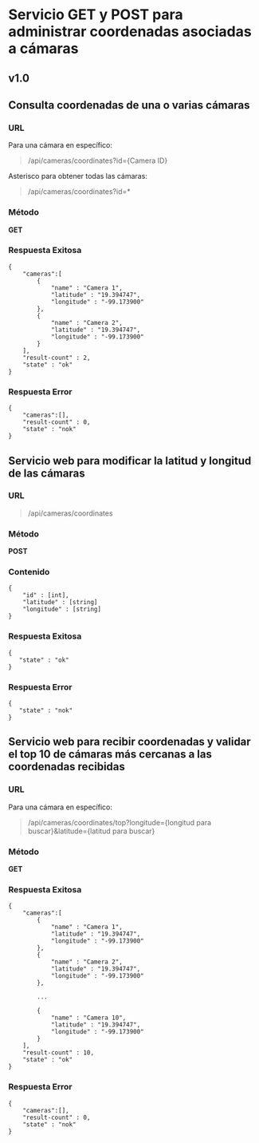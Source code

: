 # **Servicio GET y POST para administrar coordenadas asociadas a cámaras**

## **v1.0**


## **Consulta coordenadas de una o varias cámaras**

### URL 

Para una cámara en específico:

> /api/cameras/coordinates?id={Camera ID}

Asterisco para obtener todas las cámaras:

> /api/cameras/coordinates?id=*

### Método	
**GET**

### Respuesta Exitosa	

```
{
    "cameras":[
        {
            "name" : "Camera 1",
            "latitude" : "19.394747",
            "longitude" : "-99.173900"
        },
        {
            "name" : "Camera 2",
            "latitude" : "19.394747",
            "longitude" : "-99.173900"
        }
    ],
    "result-count" : 2,
    "state" : "ok"
}
```

### Respuesta Error	

```
{
    "cameras":[],
    "result-count" : 0,
    "state" : "nok"
}
```



## **Servicio web para modificar la latitud y longitud de las cámaras**

### URL 

> /api/cameras/coordinates


### Método	
**POST**

### Contenido

```
{
    "id" : [int],
    "latitude" : [string]
    "longitude" : [string]
}
```

### Respuesta Exitosa	

```
{
   "state" : "ok"
}

```

### Respuesta Error	

```
{
   "state" : "nok"
}

```


## **Servicio web para recibir coordenadas y validar el top 10 de cámaras más cercanas a las coordenadas recibidas**

### URL 

Para una cámara en específico:

> /api/cameras/coordinates/top?longitude={longitud para buscar}&latitude={latitud para buscar}


### Método	
**GET**


### Respuesta Exitosa	

```
{
    "cameras":[
        {
            "name" : "Camera 1",
            "latitude" : "19.394747",
            "longitude" : "-99.173900"
        },
        {
            "name" : "Camera 2",
            "latitude" : "19.394747",
            "longitude" : "-99.173900"
        },
        
        ...
        
        {
            "name" : "Camera 10",
            "latitude" : "19.394747",
            "longitude" : "-99.173900"
        }
    ],
    "result-count" : 10,
    "state" : "ok"
}

```

### Respuesta Error	

```
{
    "cameras":[],
    "result-count" : 0,
    "state" : "nok"
}

```